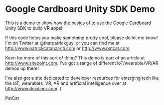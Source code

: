 Google Cardboard Unity SDK Demo
========

This is a demo to show how the basics of to use the Google Cardboard Unity SDK to build VR apps!

If this code helps you make something pretty cool, please do let me know! I'm on Twitter at @thatpatrickguy, or you can find me at http://www.patrickcatanzariti.com or http://www.patcat.com.

Keen for more of this sort of thing? This demo is part of an article at http://www.sitepoint.com. I've got a range of different IoT/wearable/VR/AR demos up there!

I've also got a site dedicated to developer resources for emerging tech like the IoT, wearables, VR, AR and artificial intelligence over at http://www.devdiner.com :)

PatCat